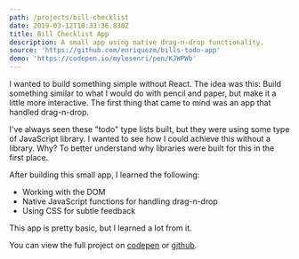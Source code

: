 ```yaml
---
path: /projects/bill-checklist
date: 2019-03-12T10:33:36.830Z
title: Bill Checklist App
description: A small app using native drag-n-drop functionality.
source: 'https://github.com/enriquezm/bills-todo-app'
demo: 'https://codepen.io/mylesenri/pen/KJWPWb'
---
```

I wanted to build something simple without React. The idea was this: Build something similar to what I would do with pencil and paper, but make it a little more interactive. The first thing that came to mind was an app that handled drag-n-drop.

I've always seen these "todo" type lists built, but they were using some type of JavaScript library. I wanted to see how I could achieve this without a library. Why? To better understand why libraries were built for this in the first place.

After building this small app, I learned the following:
- Working with the DOM
- Native JavaScript functions for handling drag-n-drop
- Using CSS for subtle feedback

This app is pretty basic, but I learned a lot from it.

You can view the full project on [codepen](https://codepen.io/mylesenri/pen/KJWPWb) or [github](https://github.com/enriquezm/bills-todo-app).
